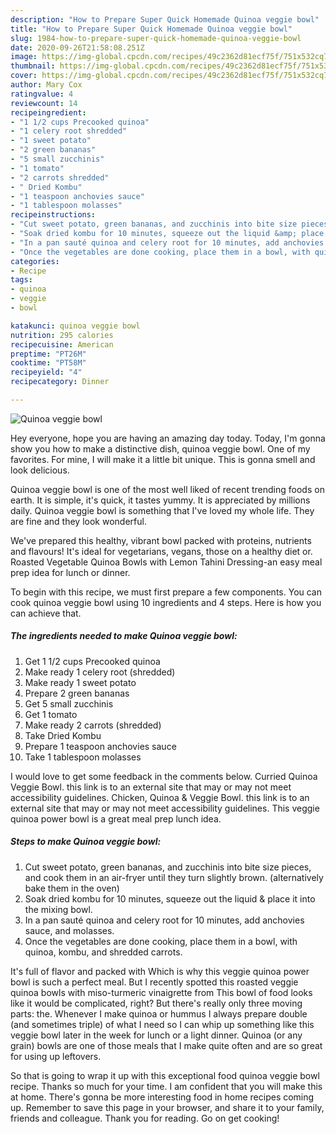```yaml
---
description: "How to Prepare Super Quick Homemade Quinoa veggie bowl"
title: "How to Prepare Super Quick Homemade Quinoa veggie bowl"
slug: 1984-how-to-prepare-super-quick-homemade-quinoa-veggie-bowl
date: 2020-09-26T21:58:08.251Z
image: https://img-global.cpcdn.com/recipes/49c2362d81ecf75f/751x532cq70/quinoa-veggie-bowl-recipe-main-photo.jpg
thumbnail: https://img-global.cpcdn.com/recipes/49c2362d81ecf75f/751x532cq70/quinoa-veggie-bowl-recipe-main-photo.jpg
cover: https://img-global.cpcdn.com/recipes/49c2362d81ecf75f/751x532cq70/quinoa-veggie-bowl-recipe-main-photo.jpg
author: Mary Cox
ratingvalue: 4
reviewcount: 14
recipeingredient:
- "1 1/2 cups Precooked quinoa"
- "1 celery root shredded"
- "1 sweet potato"
- "2 green bananas"
- "5 small zucchinis"
- "1 tomato"
- "2 carrots shredded"
- " Dried Kombu"
- "1 teaspoon anchovies sauce"
- "1 tablespoon molasses"
recipeinstructions:
- "Cut sweet potato, green bananas, and zucchinis into bite size pieces, and cook them in an air-fryer until they turn slightly brown. (alternatively bake them in the oven)"
- "Soak dried kombu for 10 minutes, squeeze out the liquid &amp; place it into the mixing bowl."
- "In a pan sauté quinoa and celery root for 10 minutes, add anchovies sauce, and molasses."
- "Once the vegetables are done cooking, place them in a bowl, with quinoa, kombu, and shredded carrots."
categories:
- Recipe
tags:
- quinoa
- veggie
- bowl

katakunci: quinoa veggie bowl 
nutrition: 295 calories
recipecuisine: American
preptime: "PT26M"
cooktime: "PT58M"
recipeyield: "4"
recipecategory: Dinner

---
```



![Quinoa veggie bowl](https://img-global.cpcdn.com/recipes/49c2362d81ecf75f/751x532cq70/quinoa-veggie-bowl-recipe-main-photo.jpg)

Hey everyone, hope you are having an amazing day today. Today, I'm gonna show you how to make a distinctive dish, quinoa veggie bowl. One of my favorites. For mine, I will make it a little bit unique. This is gonna smell and look delicious.

Quinoa veggie bowl is one of the most well liked of recent trending foods on earth. It is simple, it's quick, it tastes yummy. It is appreciated by millions daily. Quinoa veggie bowl is something that I've loved my whole life. They are fine and they look wonderful.

We&#39;ve prepared this healthy, vibrant bowl packed with proteins, nutrients and flavours! It&#39;s ideal for vegetarians, vegans, those on a healthy diet or. Roasted Vegetable Quinoa Bowls with Lemon Tahini Dressing-an easy meal prep idea for lunch or dinner.


To begin with this recipe, we must first prepare a few components. You can cook quinoa veggie bowl using 10 ingredients and 4 steps. Here is how you can achieve that.

<!--inarticleads1-->

##### The ingredients needed to make Quinoa veggie bowl:

1. Get 1 1/2 cups Precooked quinoa
1. Make ready 1 celery root (shredded)
1. Make ready 1 sweet potato
1. Prepare 2 green bananas
1. Get 5 small zucchinis
1. Get 1 tomato
1. Make ready 2 carrots (shredded)
1. Take  Dried Kombu
1. Prepare 1 teaspoon anchovies sauce
1. Take 1 tablespoon molasses


I would love to get some feedback in the comments below. Curried Quinoa Veggie Bowl. this link is to an external site that may or may not meet accessibility guidelines. Chicken, Quinoa &amp; Veggie Bowl. this link is to an external site that may or may not meet accessibility guidelines. This veggie quinoa power bowl is a great meal prep lunch idea. 

<!--inarticleads2-->

##### Steps to make Quinoa veggie bowl:

1. Cut sweet potato, green bananas, and zucchinis into bite size pieces, and cook them in an air-fryer until they turn slightly brown. (alternatively bake them in the oven)
1. Soak dried kombu for 10 minutes, squeeze out the liquid &amp; place it into the mixing bowl.
1. In a pan sauté quinoa and celery root for 10 minutes, add anchovies sauce, and molasses.
1. Once the vegetables are done cooking, place them in a bowl, with quinoa, kombu, and shredded carrots.


It&#39;s full of flavor and packed with Which is why this veggie quinoa power bowl is such a perfect meal. But I recently spotted this roasted veggie quinoa bowls with miso-turmeric vinaigrette from This bowl of food looks like it would be complicated, right? But there&#39;s really only three moving parts: the. Whenever I make quinoa or hummus I always prepare double (and sometimes triple) of what I need so I can whip up something like this veggie bowl later in the week for lunch or a light dinner. Quinoa (or any grain) bowls are one of those meals that I make quite often and are so great for using up leftovers. 

So that is going to wrap it up with this exceptional food quinoa veggie bowl recipe. Thanks so much for your time. I am confident that you will make this at home. There's gonna be more interesting food in home recipes coming up. Remember to save this page in your browser, and share it to your family, friends and colleague. Thank you for reading. Go on get cooking!

